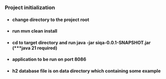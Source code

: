 ### Project initialization
* #### change directory to the project root 
* #### run mvn clean install 
* #### cd to target directory and run java -jar siqa-0.0.1-SNAPSHOT.jar (***java 21 required)
* #### application to be run on port 8086
* #### h2 database file is on data directory which containing some example 
